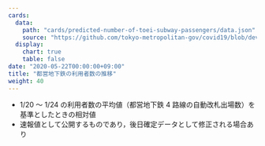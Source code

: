 ```yaml
---
cards:
  data:
    path: "cards/predicted-number-of-toei-subway-passengers/data.json"
    source: "https://github.com/tokyo-metropolitan-gov/covid19/blob/development/data/metro.json"
  display:
    chart: true
    table: false
date: "2020-05-22T00:00:00+09:00"
title: "都営地下鉄の利用者数の推移"
weight: 40
---
```


- 1/20 ～ 1/24 の利用者数の平均値（都営地下鉄 4 路線の自動改札出場数）を基準としたときの相対値
- 速報値として公開するものであり，後日確定データとして修正される場合あり

